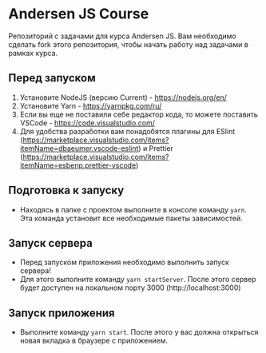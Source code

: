 # Andersen JS Course

Репозиторий с задачами для курса Andersen JS. Вам необходимо сделать fork этого репозитория, чтобы начать работу над задачами в рамках курса.

## Перед запуском
1. Установите NodeJS (версию Current) - https://nodejs.org/en/
2. Установите Yarn - https://yarnpkg.com/ru/
3. Если вы еще не поставили себе редактор кода, то можете поставить VSCode - https://code.visualstudio.com/
4. Для удобства разработки вам понадобятся плагины для ESlint (https://marketplace.visualstudio.com/items?itemName=dbaeumer.vscode-eslint) и Prettier (https://marketplace.visualstudio.com/items?itemName=esbenp.prettier-vscode)

## Подготовка к запуску
* Находясь в папке с проектом выполните в консоле команду `yarn`. Эта команда установит все необходимые пакеты зависимостей.

## Запуск сервера 
* Перед запуcком приложения необходимо выполнить запуск сервера!
* Для этого выполните команду `yarn startServer`. После этого сервер будет доступен на локальном порту 3000 (http://localhost:3000)

## Запуск приложения
* Выполните команду `yarn start`. После этого у вас должна открыться новая вкладка в браузере с приложением.
